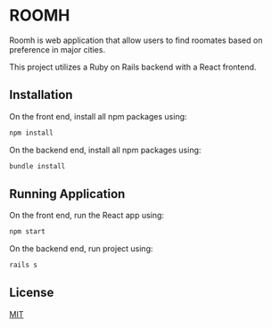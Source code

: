 # ROOMH

Roomh is web application that allow users to find roomates based on preference in major cities.

This project utilizes a Ruby on Rails backend with a React frontend.

## Installation

On the front end, install all npm packages using: 

```bash
npm install
```

On the backend end, install all npm packages using: 

```bash
bundle install
```

## Running Application

On the front end, run the React app using:

```bash
npm start
```

On the backend end, run project using: 

```bash
rails s
```

## License
[MIT](https://choosealicense.com/licenses/mit/)
